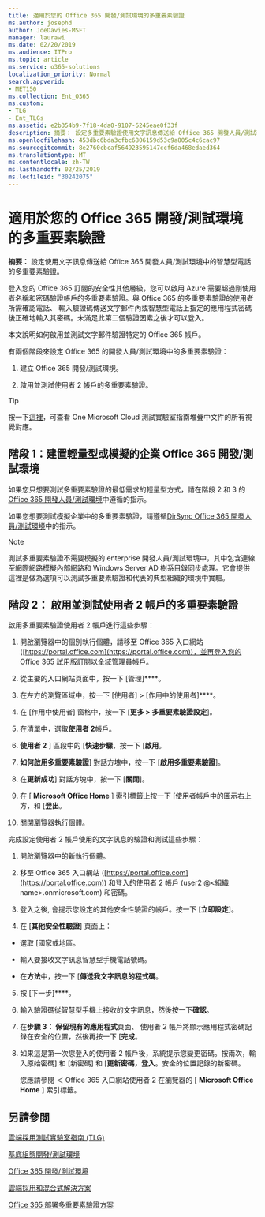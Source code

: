 ```yaml
---
title: 適用於您的 Office 365 開發/測試環境的多重要素驗證
ms.author: josephd
author: JoeDavies-MSFT
manager: laurawi
ms.date: 02/20/2019
ms.audience: ITPro
ms.topic: article
ms.service: o365-solutions
localization_priority: Normal
search.appverid:
- MET150
ms.collection: Ent_O365
ms.custom:
- TLG
- Ent_TLGs
ms.assetid: e2b354b9-7f18-4da0-9107-6245eae0f33f
description: 摘要： 設定多重要素驗證使用文字訊息傳送給 Office 365 開發人員/測試環境中的智慧型手機。
ms.openlocfilehash: 453dbc6bda3cfbc6806159d53c9a805c4c6cac97
ms.sourcegitcommit: 8e2760cbcaf564923595147ccf6da468edaed364
ms.translationtype: MT
ms.contentlocale: zh-TW
ms.lasthandoff: 02/25/2019
ms.locfileid: "30242075"
---
```

# <a name="multi-factor-authentication-for-your-office-365-devtest-environment"></a>適用於您的 Office 365 開發/測試環境的多重要素驗證

 **摘要：** 設定使用文字訊息傳送給 Office 365 開發人員/測試環境中的智慧型電話的多重要素驗證。
  
登入您的 Office 365 訂閱的安全性其他層級，您可以啟用 Azure 需要超過剛使用者名稱和密碼驗證帳戶的多重要素驗證。與 Office 365 的多重要素驗證的使用者所需確認電話、 輸入驗證碼傳送文字郵件內或智慧型電話上指定的應用程式密碼後正確地輸入其密碼。未滿足此第二個驗證因素之後才可以登入。 
  
本文說明如何啟用並測試文字郵件驗證特定的 Office 365 帳戶。
  
有兩個階段來設定 Office 365 的開發人員/測試環境中的多重要素驗證：
  
1. 建立 Office 365 開發/測試環境。

    
2. 啟用並測試使用者 2 帳戶的多重要素驗證。
    
> [!TIP]
> 按一下[這裡](http://aka.ms/catlgstack)，可查看 One Microsoft Cloud 測試實驗室指南堆疊中文件的所有視覺對應。
  
## <a name="phase-1-build-out-your-lightweight-or-simulated-enterprise-office-365-devtest-environment"></a>階段 1：建置輕量型或模擬的企業 Office 365 開發/測試環境

如果您只想要測試多重要素驗證的最低需求的輕量型方式，請在階段 2 和 3 的[Office 365 開發人員/測試環境](office-365-dev-test-environment.md)中遵循的指示。
  
如果您想要測試模擬企業中的多重要素驗證，請遵循[DirSync Office 365 開發人員/測試環境](dirsync-for-your-office-365-dev-test-environment.md)中的指示。
  
> [!NOTE]
> 測試多重要素驗證不需要模擬的 enterprise 開發人員/測試環境中，其中包含連線至網際網路模擬內部網路和 Windows Server AD 樹系目錄同步處理。它會提供這裡是做為選項可以測試多重要素驗證和代表的典型組織的環境中實驗。 
  
## <a name="phase-2-enable-and-test-multi-factor-authentication-for-the-user-2-account"></a>階段 2： 啟用並測試使用者 2 帳戶的多重要素驗證

啟用多重要素驗證使用者 2 帳戶進行這些步驟：
  
1. 開啟瀏覽器中的個別執行個體，請移至 Office 365 入口網站 ([https://portal.office.com](https://portal.office.com))，並再登入您的 Office 365 試用版訂閱以全域管理員帳戶。
    
2. 從主要的入口網站頁面中，按一下 [管理]****。
    
3. 在左方的瀏覽區域中，按一下 [使用者] > [作用中的使用者]****。
    
4. 在 [作用中使用者] 窗格中，按一下 [**更多 > 多重要素驗證設定**]。
    
5. 在清單中，選取**使用者 2**帳戶。
    
6. **使用者 2** ] 區段中的 [**快速步驟**，按一下 [**啟用**。
    
7. **如何啟用多重要素驗證**] 對話方塊中，按一下 [**啟用多重要素驗證**]。
    
8. 在**更新成功**] 對話方塊中，按一下 [**關閉**]。
    
9. 在 [ **Microsoft Office Home** ] 索引標籤上按一下 [使用者帳戶中的圖示右上方，和 [**登出**。
    
10. 關閉瀏覽器執行個體。
    
完成設定使用者 2 帳戶使用的文字訊息的驗證和測試這些步驟：
  
1. 開啟瀏覽器中的新執行個體。
    
2. 移至 Office 365 入口網站 ([https://portal.office.com](https://portal.office.com)) 和登入的使用者 2 帳戶 (user2 @\<組織 name>.onmicrosoft.com) 和密碼。
    
3. 登入之後, 會提示您設定的其他安全性驗證的帳戶。按一下 [**立即設定**]。
    
4. 在 [**其他安全性驗證**] 頁面上：
    
  - 選取 [國家或地區。
    
  - 輸入要接收文字訊息智慧型手機電話號碼。
    
  - 在**方法**中，按一下 [**傳送我文字訊息的程式碼**。
    
5. 按 [下一步]****。
    
6. 輸入驗證碼從智慧型手機上接收的文字訊息，然後按一下**確認**。
    
7. 在**步驟 3： 保留現有的應用程式**頁面、 使用者 2 帳戶將顯示應用程式密碼記錄在安全的位置，然後再按一下 [**完成**。
    
8. 如果這是第一次您登入的使用者 2 帳戶後，系統提示您變更密碼。按兩次，輸入原始密碼] 和 [新密碼] 和 [**更新密碼，登入**。安全的位置記錄的新密碼。
    
    您應請參閱 ＜ Office 365 入口網站使用者 2 在瀏覽器的 [ **Microsoft Office Home** ] 索引標籤。
    
## <a name="see-also"></a>另請參閱

[雲端採用測試實驗室指南 (TLG)](cloud-adoption-test-lab-guides-tlgs.md)
  
[基底組態開發/測試環境](base-configuration-dev-test-environment.md)
  
[Office 365 開發/測試環境](office-365-dev-test-environment.md)
  
[雲端採用和混合式解決方案](cloud-adoption-and-hybrid-solutions.md)

[Office 365 部署多重要素驗證方案](https://support.office.com/article/Plan-for-multi-factor-authentication-for-Office-365-Deployments-043807b2-21db-4d5c-b430-c8a6dee0e6ba)

